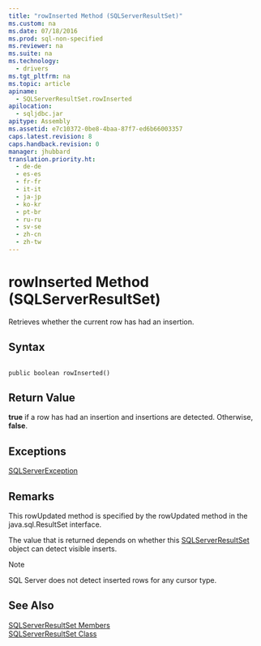 ```yaml
---
title: "rowInserted Method (SQLServerResultSet)"
ms.custom: na
ms.date: 07/18/2016
ms.prod: sql-non-specified
ms.reviewer: na
ms.suite: na
ms.technology: 
  - drivers
ms.tgt_pltfrm: na
ms.topic: article
apiname: 
  - SQLServerResultSet.rowInserted
apilocation: 
  - sqljdbc.jar
apitype: Assembly
ms.assetid: e7c10372-0be8-4baa-87f7-ed6b66003357
caps.latest.revision: 8
caps.handback.revision: 0
manager: jhubbard
translation.priority.ht: 
  - de-de
  - es-es
  - fr-fr
  - it-it
  - ja-jp
  - ko-kr
  - pt-br
  - ru-ru
  - sv-se
  - zh-cn
  - zh-tw
---
```

# rowInserted Method (SQLServerResultSet)
  Retrieves whether the current row has had an insertion.  
  
## Syntax  
  
```  
  
public boolean rowInserted()  
```  
  
## Return Value  
 **true** if a row has had an insertion and insertions are detected. Otherwise, **false**.  
  
## Exceptions  
 [SQLServerException](../content/SQLServerException-Class.md)  
  
## Remarks  
 This rowUpdated method is specified by the rowUpdated method in the java.sql.ResultSet interface.  
  
 The value that is returned depends on whether this [SQLServerResultSet](../content/SQLServerResultSet-Class.md) object can detect visible inserts.  
  
> [!NOTE]  
>   SQL Server  does not detect inserted rows for any cursor type.  
  
## See Also  
 [SQLServerResultSet Members](../content/SQLServerResultSet-Members.md)   
 [SQLServerResultSet Class](../content/SQLServerResultSet-Class.md)  
  
  